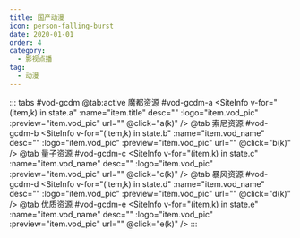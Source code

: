 ```yaml
---
title: 国产动漫
icon: person-falling-burst
date: 2020-01-01
order: 4
category:
  - 影视点播
tag:
  - 动漫
---
```


<ArtPlayer :src="state.src" :config="hlsConfig(state.p)" />



::: tabs #vod-gcdm
@tab:active 魔都资源 #vod-gcdm-a
<SiteInfo v-for="(item,k) in state.a" :name="item.title" desc="" :logo="item.vod_pic" :preview="item.vod_pic" url=""
  @click="a(k)" />
@tab 索尼资源 #vod-gcdm-b
<SiteInfo v-for="(item,k) in state.b" :name="item.vod_name" desc="" :logo="item.vod_pic" :preview="item.vod_pic" url=""
  @click="b(k)" />
@tab 量子资源 #vod-gcdm-c
<SiteInfo v-for="(item,k) in state.c" :name="item.vod_name" desc="" :logo="item.vod_pic" :preview="item.vod_pic" url=""
  @click="c(k)" />
@tab 暴风资源 #vod-gcdm-d
<SiteInfo v-for="(item,k) in state.d" :name="item.vod_name" desc="" :logo="item.vod_pic" :preview="item.vod_pic" url=""
  @click="d(k)" />
@tab 优质资源 #vod-gcdm-e
<SiteInfo v-for="(item,k) in state.e" :name="item.vod_name" desc="" :logo="item.vod_pic" :preview="item.vod_pic" url=""
  @click="e(k)" />
:::

<script setup>

  import { vod } from '@db'
  import { hlsConfig } from '@act'
  import { useStorage } from '@vueuse/core'
  import { onMounted } from "vue";
  const state = useStorage(
    "vod-gcdm",
    {
      a: [],
      b: [],
      c: [],
      d: [],
      e: [],
      p: [],
      src: "",
    }
  )

  onMounted(async () => {
    state.value.a = (await vod.find({ "name": "mdzy-1" })).data
    state.value.b = (await vod.find({ "name": "snzy-29" })).data
    state.value.c = (await vod.find({ "name": "lzzy-29" })).data
    state.value.d = (await vod.find({ "name": "bfzy-40" })).data
    state.value.e = (await vod.find({ "name": "yzzy-66" })).data
    a(0)
  });
  const a = (key) => {
    const { a } = state.value
    state.value.p = a
    state.value.src = a[key].url
  }
  const b = (key) => {
    const { b } = state.value
    state.value.p = b[key].play_list
    state.value.src = b[key].play_list[0].url
  }
  const c = (key) => {
    const { c } = state.value
    state.value.p = c[key].play_list
    state.value.src = c[key].play_list[0].url
  }
  const d = (key) => {
    const { d } = state.value
    state.value.p = d[key].play_list
    state.value.src = d[key].play_list[0].url
  }
  const e = (key) => {
    const { e } = state.value
    state.value.p = e[key].play_list
    state.value.src = e[key].play_list[0].url
  }
</script>